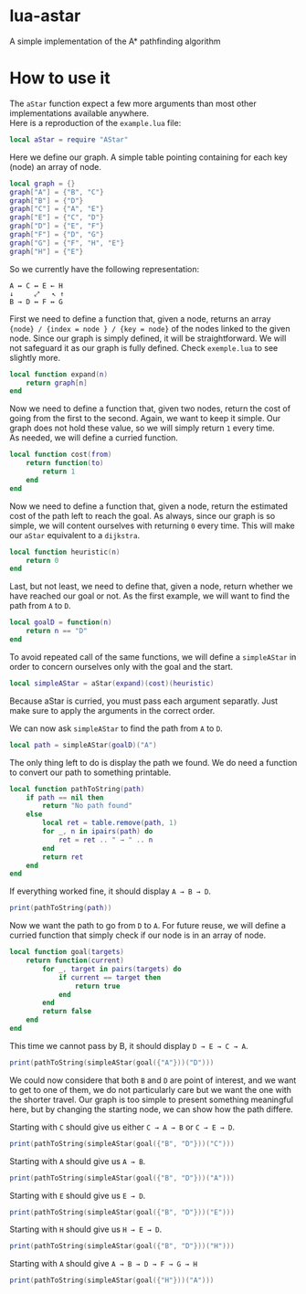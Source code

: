 # lua-astar
A simple implementation of the A* pathfinding algorithm

# How to use it
The `aStar` function expect a few more arguments than most other implementations available anywhere.  
Here is a reproduction of the `example.lua` file:

```lua
local aStar = require "AStar"
```
Here we define our graph. A simple table pointing containing for each key (node)
an array of node.
```lua
local graph = {}
graph["A"] = {"B", "C"}
graph["B"] = {"D"}
graph["C"] = {"A", "E"}
graph["E"] = {"C", "D"}
graph["D"] = {"E", "F"}
graph["F"] = {"D", "G"}
graph["G"] = {"F", "H", "E"}
graph["H"] = {"E"}
```
So we currently have the following representation:
```
A ↔ C ↔ E ← H
↓     ⤢   ↖ ↑
B → D ↔ F ↔ G
```
First we need to define a function that, given a node, returns an array `{node} / {index = node } / {key = node}`
of the nodes linked to the given node.
Since our graph is simply defined, it will be straightforward. We will not safeguard it as our graph is fully defined.
Check `exemple.lua` to see slightly more.
```lua
local function expand(n)
    return graph[n]
end
```
Now we need to define a function that, given two nodes, return the cost of going
from the first to the second.
Again, we want to keep it simple. Our graph does not hold these value, so we will
simply return `1` every time.  
As needed, we will define a curried function.
```lua
local function cost(from)
    return function(to)
        return 1
    end
end
```

Now we need to define a function that, given a node, return the estimated cost
of the path left to reach the goal.
As always, since our graph is so simple, we will content ourselves with returning `0`
every time. This will make our `aStar` equivalent to a `dijkstra`.
```lua
local function heuristic(n)
    return 0
end
```

Last, but not least, we need to define that, given a node, return whether we have
reached our goal or not. As the first example, we will want to find the path
from `A` to `D`.
```lua
local goalD = function(n)
    return n == "D"
end
```

To avoid repeated call of the same functions, we will define a `simpleAStar`
in order to concern ourselves only with the goal and the start.
```lua
local simpleAStar = aStar(expand)(cost)(heuristic)
```
Because aStar is curried, you must pass each argument separatly.
Just make sure to apply the arguments in the correct order.

We can now ask `simpleAStar` to find the path from `A` to `D`.
```lua
local path = simpleAStar(goalD)("A")
```

The only thing left to do is display the path we found.
We do need a function to convert our path to something printable.
```lua
local function pathToString(path)
    if path == nil then
        return "No path found"
    else
        local ret = table.remove(path, 1)
        for _, n in ipairs(path) do
            ret = ret .. " → " .. n
        end
        return ret
    end
end
```

If everything worked fine, it should display `A → B → D`.
```lua
print(pathToString(path))
```

Now we want the path to go from `D` to `A`.
For future reuse, we will define a curried function that simply check
if our node is in an array of node.
```lua
local function goal(targets)
    return function(current)
        for _, target in pairs(targets) do
            if current == target then
                return true
            end
        end
        return false
    end
end

```
This time we cannot pass by B, it should display `D → E → C → A`.
```lua
print(pathToString(simpleAStar(goal({"A"}))("D")))
```

We could now considere that both `B` and `D` are point of interest,
and we want to get to one of them, we do not particularly care
but we want the one with the shorter travel. Our graph is too simple
to present something meaningful here, but by changing the starting
node, we can show how the path differe.

Starting with `C` should give us either `C → A → B` or `C → E → D`.
```lua
print(pathToString(simpleAStar(goal({"B", "D"}))("C")))
```
Starting with `A` should give us `A → B`.
```lua
print(pathToString(simpleAStar(goal({"B", "D"}))("A")))
```
Starting with `E` should give us `E → D`.
```lua
print(pathToString(simpleAStar(goal({"B", "D"}))("E")))
```

Starting with `H` should give us `H → E → D`.
```lua
print(pathToString(simpleAStar(goal({"B", "D"}))("H")))
```
Starting with `A` should give `A → B → D → F → G → H`
```lua
print(pathToString(simpleAStar(goal({"H"}))("A")))
```
